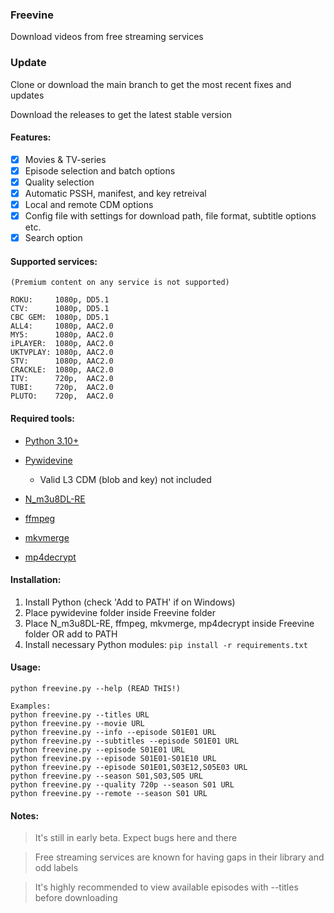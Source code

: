 ### Freevine
Download videos from free streaming services

### Update
Clone or download the main branch to get the most recent fixes and updates

Download the releases to get the latest stable version

#### Features:
- [x] Movies & TV-series
- [x] Episode selection and batch options
- [x] Quality selection
- [x] Automatic PSSH, manifest, and key retreival 
- [x] Local and remote CDM options
- [x] Config file with settings for download path, file format, subtitle options etc.
- [x] Search option

#### Supported services:
    (Premium content on any service is not supported)

    ROKU:     1080p, DD5.1
    CTV:      1080p, DD5.1
    CBC GEM:  1080p, DD5.1
    ALL4:     1080p, AAC2.0
    MY5:      1080p, AAC2.0
    iPLAYER:  1080p, AAC2.0
    UKTVPLAY: 1080p, AAC2.0
    STV:      1080p, AAC2.0
    CRACKLE:  1080p, AAC2.0
    ITV:      720p,  AAC2.0
    TUBI:     720p,  AAC2.0
    PLUTO:    720p,  AAC2.0


#### Required tools:
* [Python 3.10+](https://www.python.org/)

* [Pywidevine](https://www.mediafire.com/file/y7o57xs6pazx0rc/pywidevine.zip/)

    * Valid L3 CDM (blob and key) not included

* [N_m3u8DL-RE](https://github.com/nilaoda/N_m3u8DL-RE/releases/)

* [ffmpeg](https://ffmpeg.org/)

* [mkvmerge](https://mkvtoolnix.download/downloads.html)

* [mp4decrypt](https://www.bento4.com/downloads/)

#### Installation:
1. Install Python (check 'Add to PATH' if on Windows)
2. Place pywidevine folder inside Freevine folder
3. Place N_m3u8DL-RE, ffmpeg, mkvmerge, mp4decrypt inside Freevine folder OR add to PATH
4. Install necessary Python modules: `pip install -r requirements.txt`

#### Usage:
    python freevine.py --help (READ THIS!)

    Examples:
    python freevine.py --titles URL
    python freevine.py --movie URL
    python freevine.py --info --episode S01E01 URL
    python freevine.py --subtitles --episode S01E01 URL
    python freevine.py --episode S01E01 URL
    python freevine.py --episode S01E01-S01E10 URL
    python freevine.py --episode S01E01,S03E12,S05E03 URL
    python freevine.py --season S01,S03,S05 URL
    python freevine.py --quality 720p --season S01 URL
    python freevine.py --remote --season S01 URL

#### Notes:
> It's still in early beta. Expect bugs here and there

> Free streaming services are known for having gaps in their library and odd labels

> It's highly recommended to view available episodes with --titles before downloading

    

